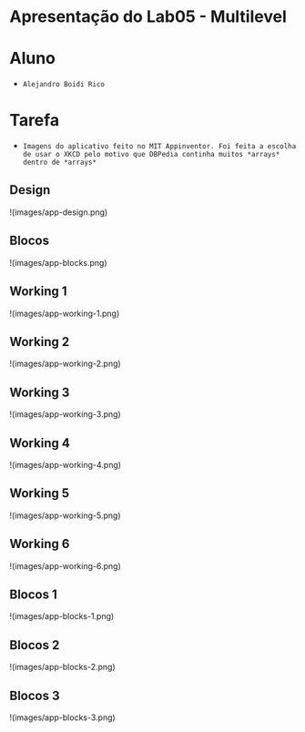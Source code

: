# Apresentação do Lab05 - Multilevel

# Aluno
* `Alejandro Boidi Rico`

# Tarefa

* `Imagens do aplicativo feito no MIT Appinventor. Foi feita a escolha de usar o XKCD pelo motivo
que DBPedia continha muitos *arrays* dentro de *arrays*`

## Design
!(images/app-design.png)

## Blocos
!(images/app-blocks.png)

## Working 1
!(images/app-working-1.png)

## Working 2
!(images/app-working-2.png)

## Working 3
!(images/app-working-3.png)

## Working 4
!(images/app-working-4.png)

## Working 5
!(images/app-working-5.png)

## Working 6
!(images/app-working-6.png)

## Blocos 1
!(images/app-blocks-1.png)

## Blocos 2
!(images/app-blocks-2.png)

## Blocos 3
!(images/app-blocks-3.png)
